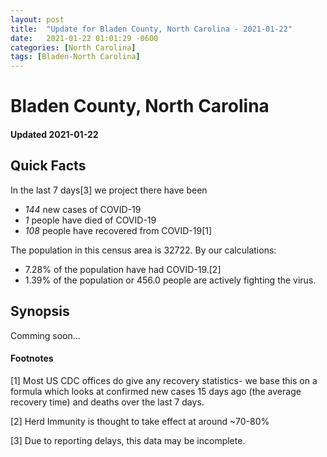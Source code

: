 ```yaml
---
layout: post
title:  "Update for Bladen County, North Carolina - 2021-01-22"
date:   2021-01-22 01:01:29 -0600
categories: [North Carolina]
tags: [Bladen-North Carolina]
---
```


# Bladen County, North Carolina
#### Updated 2021-01-22

## Quick Facts

In the last 7 days[3] we project there have been
- *144* new cases of COVID-19
- *1* people have died of COVID-19
- *108* people have recovered from COVID-19[1]

The population in this census area is 32722. By our calculations:
- 7.28% of the population have had COVID-19.[2]
- 1.39% of the population or 456.0 people are actively fighting the virus.

## Synopsis

Comming soon...


#### Footnotes

[1] Most US CDC offices do give any recovery statistics- we base this on a formula which looks at confirmed new cases
15 days ago (the average recovery time) and deaths over the last 7 days.

[2] Herd Immunity is thought to take effect at around ~70-80%

[3] Due to reporting delays, this data may be incomplete.
 
    